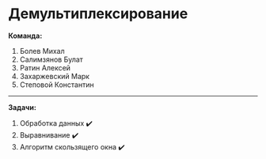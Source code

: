 # Демультиплексирование
**Команда:**
1. Болев Михал
2. Салимзянов Булат
3. Ратин Алексей
4. Захаржевский Марк
5. Степовой Константин
___
**Задачи:**
1. Обработка данных :heavy_check_mark:
2. Выравнивание :heavy_check_mark:
3. Алгоритм скользящего окна :heavy_check_mark: